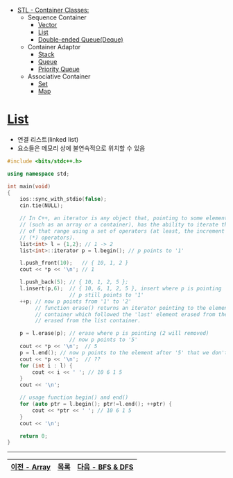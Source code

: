 * [STL - Container Classes:](/stl/)
    * Sequence Container
        * [Vector](/stl/vector/)
        * [List](/stl/list/)
        * [Double-ended Queue(Deque)](/stl/deque/)
    * Container Adaptor
        * [Stack](/stl/stack/)
        * [Queue](/stl/queue/)
        * [Priority Queue](/stl/priority_queue_heap/)
    * Associative Container
        * [Set](/stl/set/)
        * [Map](/stl/map/)

# [List](https://cplusplus.com/reference/list/list/)
* 연결 리스트(linked list)
* 요소들은 메모리 상에 불연속적으로 위치할 수 있음

```c++
#include <bits/stdc++.h>

using namespace std;

int main(void)
{
    ios::sync_with_stdio(false);
    cin.tie(NULL);

    // In C++, an iterator is any object that, pointing to some element in a range of elements 
    // (such as an array or a container), has the ability to iterate through the elements 
    // of that range using a set of operators (at least, the increment (++) and dereference 
    // (*) operators).
    list<int> l = {1,2}; // 1 -> 2
    list<int>::iterator p = l.begin(); // p points to '1'

    l.push_front(10);   // { 10, 1, 2 } 
    cout << *p << '\n'; // 1

    l.push_back(5); // { 10, 1, 2, 5 }; 
    l.insert(p,6);  // { 10, 6, 1, 2, 5 }, insert where p is pointing
                    // p still points to '1'
    ++p; // now p points from '1' to '2'
         // function erase() returns an iterator pointing to the element in the list
         // container which followed the 'last' element erased from the list container 
         // erased from the list container.

    p = l.erase(p); // erase where p is pointing (2 will removed)
                    // now p points to '5'
    cout << *p << '\n';  // 5
    p = l.end(); // now p points to the element after '5' that we don't know what the value is.
    cout << *p << '\n';  // ?? 
    for (int i : l) {
        cout << i << ' '; // 10 6 1 5
    }
    cout << '\n';

    // usage function begin() and end()
    for (auto ptr = l.begin(); ptr!=l.end(); ++ptr) {
        cout << *ptr << ' '; // 10 6 1 5
    } 
    cout << '\n';

    return 0;
}
```

---
|[이전 - Array](/array/)|[목록](https://github.com/RyanJeong/CP#index)|[다음 - BFS & DFS](/bfs_dfs/)|
|-|-|-|